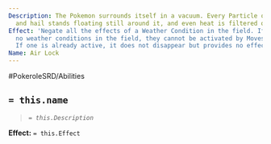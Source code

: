 ```yaml
---
Description: The Pokemon surrounds itself in a vacuum. Every Particle of rain, sand,
  and hail stands floating still around it, and even heat is filtered out of the place.
Effect: 'Negate all the effects of a Weather Condition in the field. If there are
  no weather conditions in the field, they cannot be activated by Moves or Abilities.
  If one is already active, it does not disappear but provides no effects. '
Name: Air Lock
---
```


#PokeroleSRD/Abilities

## `= this.name`

> *`= this.Description`*

**Effect:** `= this.Effect`
